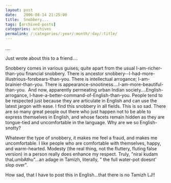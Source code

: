 ```yaml
---
layout: post
date:	2006-08-14 21:25:00
title:  Snobbery...
tags: [archived-posts]
categories: archives
permalink: /:categories/:year/:month/:day/:title/
---
```

....

Just wrote about this to a friend....

Snobbery comes in various guises; quite apart from the usual I-am-richer-than-you financial snobbery. There is ancestor snobbery--I-had-more-illustrious-forebears-than-you. There is intellectual arrogance; I-am-brainier-than-you. There is appearance-snootiness....I-am-more-beautiful-than-you.&nbsp; And now, apparently permeating urban Indian society....English-arrogance, I-have-a-better-command-of-English-than-you. People tend to be respected just because they are articulate in English and can use the latest jargon with ease. I find this snobbery in all fields. This is so sad. There are so many great people out there who just happen not to be able to express themselves in English, and whose facets remain hidden as they are tongue-tied and uncomfortable in the language. Why are we so English-snotty?

Whatever the type of snobbery, it makes me feel a fraud, and makes me uncomfortable. I like people who are comfortable with themselves, happy, and warm-hearted. Modesty (the real thing, not the fluttery, fluting false version) in a person really does enhance my respect. Truly, "nirai kudam thaLumbAthu"...an adage in Tamizh, literally, " the full water-pot doesnt' slop over".

How sad, that I have to post this in English...that there is no Tamizh LJ!!
